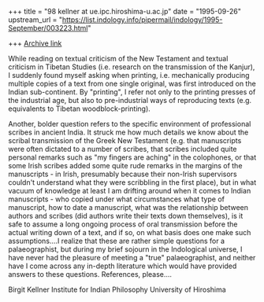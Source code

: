 +++
title = "98 kellner at ue.ipc.hiroshima-u.ac.jp"
date = "1995-09-26"
upstream_url = "https://list.indology.info/pipermail/indology/1995-September/003223.html"

+++
[Archive link](https://list.indology.info/pipermail/indology/1995-September/003223.html)

While reading on textual criticism of the New Testament and textual
criticism in Tibetan Studies (i.e. research on the transmission of the
Kanjur), I suddenly found myself asking when printing, i.e. mechanically
producing multiple copies of a text from one single original, was first
introduced on the Indian sub-continent. By "printing", I refer not only to
the printing presses of the industrial age, but also to pre-industrial ways
of reproducing texts (e.g. equivalents to Tibetan woodblock-printing). 

Another, bolder question refers to the specific environment of professional
scribes in ancient India. 
It struck me how much details we know about the scribal transmission of the
Greek New Testament (e.g. that manuscripts were often dictated to a number
of scribes, that scribes included quite personal remarks such as "my fingers
are aching" in the colophones, or that some Irish scribes added some quite
rude remarks in the margins of the manuscripts - in Irish, presumably
because their non-Irish supervisors couldn't understand what they were
scribbling in the first place), but in what vacuum of knowledge at least I
am drifting around when it comes to Indian manuscripts - who copied under
what circumstances what type of manuscript, how to date a manuscript, what
was the relationship between authors and scribes (did authors write their
texts down themselves), is it safe to assume a long ongoing process of oral
transmission before the actual writing down of a text, and if so, on what
basis  does one make such assumptions....I realize that these are rather
simple questions for a palaeographist, but during my brief sojourn in the
Indological universe, I have never had the pleasure of meeting a "true"
palaeographist, and neither have I come across any in-depth literature which
would have provided answers to these questions. References, please....


Birgit Kellner
Institute for Indian Philosophy
University of Hiroshima






